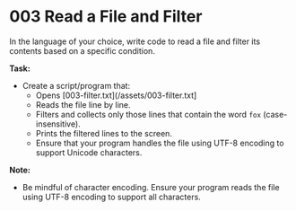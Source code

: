 # 003 Read a File and Filter

In the language of your choice, write code to read a file and filter its contents based on a specific condition.

**Task:**

- Create a script/program that:
  - Opens [003-filter.txt](/assets/003-filter.txt]
  - Reads the file line by line.
  - Filters and collects only those lines that contain the word `fox` (case-insensitive).
  - Prints the filtered lines to the screen.
  - Ensure that your program handles the file using UTF-8 encoding to support Unicode characters.


**Note:**

- Be mindful of character encoding. Ensure your program reads the file using UTF-8 encoding to support all characters.
